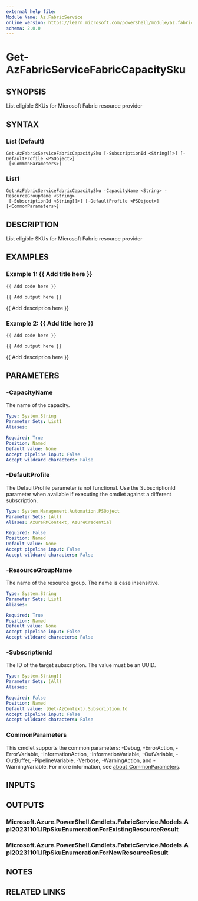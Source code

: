 ```yaml
---
external help file:
Module Name: Az.FabricService
online version: https://learn.microsoft.com/powershell/module/az.fabricservice/get-azfabricservicefabriccapacitysku
schema: 2.0.0
---
```


# Get-AzFabricServiceFabricCapacitySku

## SYNOPSIS
List eligible SKUs for Microsoft Fabric resource provider

## SYNTAX

### List (Default)
```
Get-AzFabricServiceFabricCapacitySku [-SubscriptionId <String[]>] [-DefaultProfile <PSObject>]
 [<CommonParameters>]
```

### List1
```
Get-AzFabricServiceFabricCapacitySku -CapacityName <String> -ResourceGroupName <String>
 [-SubscriptionId <String[]>] [-DefaultProfile <PSObject>] [<CommonParameters>]
```

## DESCRIPTION
List eligible SKUs for Microsoft Fabric resource provider

## EXAMPLES

### Example 1: {{ Add title here }}
```powershell
{{ Add code here }}
```

```output
{{ Add output here }}
```

{{ Add description here }}

### Example 2: {{ Add title here }}
```powershell
{{ Add code here }}
```

```output
{{ Add output here }}
```

{{ Add description here }}

## PARAMETERS

### -CapacityName
The name of the capacity.

```yaml
Type: System.String
Parameter Sets: List1
Aliases:

Required: True
Position: Named
Default value: None
Accept pipeline input: False
Accept wildcard characters: False
```

### -DefaultProfile
The DefaultProfile parameter is not functional.
Use the SubscriptionId parameter when available if executing the cmdlet against a different subscription.

```yaml
Type: System.Management.Automation.PSObject
Parameter Sets: (All)
Aliases: AzureRMContext, AzureCredential

Required: False
Position: Named
Default value: None
Accept pipeline input: False
Accept wildcard characters: False
```

### -ResourceGroupName
The name of the resource group.
The name is case insensitive.

```yaml
Type: System.String
Parameter Sets: List1
Aliases:

Required: True
Position: Named
Default value: None
Accept pipeline input: False
Accept wildcard characters: False
```

### -SubscriptionId
The ID of the target subscription.
The value must be an UUID.

```yaml
Type: System.String[]
Parameter Sets: (All)
Aliases:

Required: False
Position: Named
Default value: (Get-AzContext).Subscription.Id
Accept pipeline input: False
Accept wildcard characters: False
```

### CommonParameters
This cmdlet supports the common parameters: -Debug, -ErrorAction, -ErrorVariable, -InformationAction, -InformationVariable, -OutVariable, -OutBuffer, -PipelineVariable, -Verbose, -WarningAction, and -WarningVariable. For more information, see [about_CommonParameters](http://go.microsoft.com/fwlink/?LinkID=113216).

## INPUTS

## OUTPUTS

### Microsoft.Azure.PowerShell.Cmdlets.FabricService.Models.Api20231101.IRpSkuEnumerationForExistingResourceResult

### Microsoft.Azure.PowerShell.Cmdlets.FabricService.Models.Api20231101.IRpSkuEnumerationForNewResourceResult

## NOTES

## RELATED LINKS

